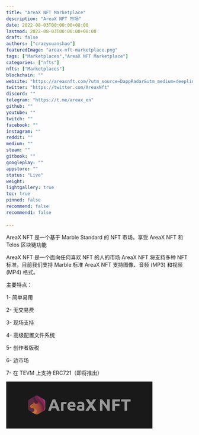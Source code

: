```yaml
---
title: "AreaX NFT Marketplace"
description: "AreaX NFT 市场"
date: 2022-08-03T00:00:00+08:00
lastmod: 2022-08-03T00:00:00+08:00
draft: false
authors: ["crazyxuanshao"]
featuredImage: "areax-nft-marketplace.png"
tags: ["Marketplaces","AreaX NFT Marketplace"]
categories: ["nfts"]
nfts: ["Marketplaces"]
blockchain: ""
website: "https://areaxnft.com/?utm_source=DappRadar&utm_medium=deeplink&utm_campaign=visit-website"
twitter: "https://twitter.com/AreaxNft"
discord: ""
telegram: "https://t.me/areax_en"
github: ""
youtube: ""
twitch: ""
facebook: ""
instagram: ""
reddit: ""
medium: ""
steam: ""
gitbook: ""
googleplay: ""
appstore: ""
status: "Live"
weight: 
lightgallery: true
toc: true
pinned: false
recommend: false
recommend1: false

---
```




AreaX NFT 是一个基于 Marble Standard 的 NFT 市场。享受 AreaX NFT 和 Telos 区块链功能

<p>AreaX NFT 是一个面向任何喜欢 NFT 的人的市场 AreaX NFT 将支持多种 NFT 标准，目前我们支持 Marble 标准 AreaX NFT 支持图像、音频 (MP3) 和视频 (MP4) 格式。</p >
<p>主要特点：</p>
<p>1- 简单易用</p>
<p>2- 无交易费</p>
<p>3- 现场支持</p>
<p>4- 高级配置文件系统</p>
<p>5- 创作者版税</p>
<p>6- 边市场</p>
<p>7- 在 TEVM 上支持 ERC721（即将推出）</p>



![下载](下载.png)